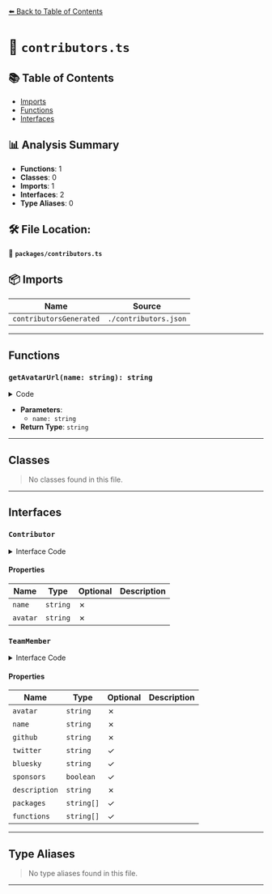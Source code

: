 [⬅️ Back to Table of Contents](../index.md)

# 📄 `contributors.ts`

## 📚 Table of Contents

- [Imports](#imports)
- [Functions](#functions)
- [Interfaces](#interfaces)

## 📊 Analysis Summary

- **Functions**: 1
- **Classes**: 0
- **Imports**: 1
- **Interfaces**: 2
- **Type Aliases**: 0

## 🛠️ File Location:
📂 **`packages/contributors.ts`**

## 📦 Imports

| Name | Source |
|------|--------|
| `contributorsGenerated` | `./contributors.json` |


---

## Functions

### `getAvatarUrl(name: string): string`

<details><summary>Code</summary>

```ts
function getAvatarUrl(name: string) {
  return `https://avatars.githubusercontent.com/${name}?v=4`
}
```
</details>

- **Parameters**:
  - `name: string`
- **Return Type**: `string`

---

## Classes

> No classes found in this file.


---

## Interfaces

### `Contributor`

<details><summary>Interface Code</summary>

```ts
export interface Contributor {
  name: string
  avatar: string
}
```
</details>

#### Properties

| Name | Type | Optional | Description |
|------|------|----------|-------------|
| `name` | `string` | ✗ |  |
| `avatar` | `string` | ✗ |  |

### `TeamMember`

<details><summary>Interface Code</summary>

```ts
export interface TeamMember {
  avatar: string
  name: string
  github: string
  twitter?: string
  bluesky?: string
  sponsors?: boolean
  description: string
  packages?: string[]
  functions?: string[]
}
```
</details>

#### Properties

| Name | Type | Optional | Description |
|------|------|----------|-------------|
| `avatar` | `string` | ✗ |  |
| `name` | `string` | ✗ |  |
| `github` | `string` | ✗ |  |
| `twitter` | `string` | ✓ |  |
| `bluesky` | `string` | ✓ |  |
| `sponsors` | `boolean` | ✓ |  |
| `description` | `string` | ✗ |  |
| `packages` | `string[]` | ✓ |  |
| `functions` | `string[]` | ✓ |  |


---

## Type Aliases

> No type aliases found in this file.


---